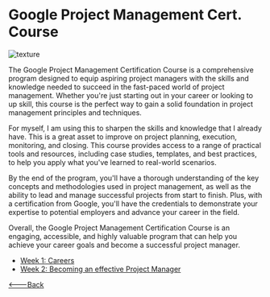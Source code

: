 # Google Project Management Cert. Course

![texture](https://images.unsplash.com/photo-1470790376778-a9fbc86d70e2?ixlib=rb-4.0.3&ixid=MnwxMjA3fDB8MHxwaG90by1wYWdlfHx8fGVufDB8fHx8&auto=format&fit=crop&w=808&q=80)

The Google Project Management Certification Course is a comprehensive program designed to equip aspiring project managers with the skills and knowledge needed to succeed in the fast-paced world of project management. Whether you're just starting out in your career or looking to up skill, this course is the perfect way to gain a solid foundation in project management principles and techniques.

For myself, I am using this to sharpen the skills and knowledge that I already have. This is a great asset to improve on project planning, execution, monitoring, and closing. This course provides access to a range of practical tools and resources, including case studies, templates, and best practices, to help you apply what you've learned to real-world scenarios.

By the end of the program, you'll have a thorough understanding of the key concepts and methodologies used in project management, as well as the ability to lead and manage successful projects from start to finish. Plus, with a certification from Google, you'll have the credentials to demonstrate your expertise to potential employers and advance your career in the field.

Overall, the Google Project Management Certification Course is an engaging, accessible, and highly valuable program that can help you achieve your career goals and become a successful project manager.

- [Week 1: Careers](./Week_1/pmCareers.md)
- [Week 2: Becoming an effective Project Manager](./Week_2/effectivePM.md)

[<---Back](../README.md)
